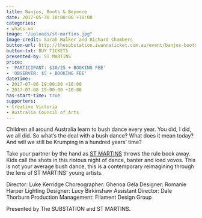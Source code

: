 ```yaml
---
title: Banjos, Boots & Beyonce
date: 2017-05-30 10:00:00 +10:00
categories:
- whats-on
image: "/uploads/st-martins.jpg"
image-credit: Sarah Walker and Richard Chambers
button-url: http://thesubstation.iwannaticket.com.au/event/banjos-boots-beyonce-MTI5NTA
button-txt: BUY TICKETS
presented-by: ST MARTINS
price:
- 'PARTICIPANT: $30/25 + BOOKING FEE'
- 'OBSERVER: $5 + BOOKING FEE'
datetime:
- 2017-07-06 19:00:00 +10:00
- 2017-07-08 19:00:00 +10:00
has-start-time: true
supporters:
- Creative Victoria
- Australia Council of Arts
---
```


Children all around Australia learn to bush dance every year. You did, I did, we all did. So what’s the deal with a bush dance? What does it mean today? And will we still be Krumping in a hundred years’ time? 

Take your partner by the hand as [ST MARTINS](https://stmartinsyouth.com.au/) throws the rule book away. Kids call the shots in this riotous night of dance, banter and iced vovos. This is not your average bush dance, this is a contemporary reimagining through the lens of ST MARTINS’ young artists.

Director: Luke Kerridge
Choreographer: Ghenoa Gela
Designer: Romanie Harper
Lighting Designer: Lucy Birkinshaw
Assistant Director: Dale Thorburn
Production Management: Filament Design Group

Presented by The SUBSTATION and ST MARTINS.